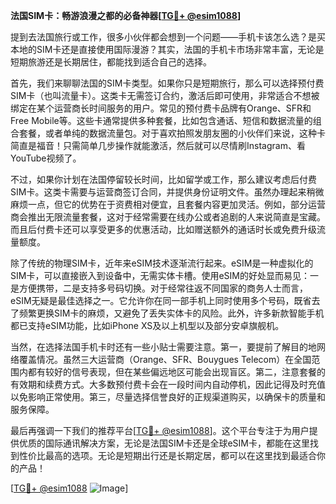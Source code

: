 **法国SIM卡：畅游浪漫之都的必备神器[[TG💪+ @esim1088](https://t.me/s/esim1088)]**

提到去法国旅行或工作，很多小伙伴都会想到一个问题——手机卡该怎么选？是买本地的SIM卡还是直接使用国际漫游？其实，法国的手机卡市场非常丰富，无论是短期旅游还是长期居住，都能找到适合自己的选择。

首先，我们来聊聊法国的SIM卡类型。如果你只是短期旅行，那么可以选择预付费SIM卡（也叫流量卡）。这类卡无需签订合约，激活后即可使用，非常适合不想被绑定在某个运营商长时间服务的用户。常见的预付费卡品牌有Orange、SFR和Free Mobile等。这些卡通常提供多种套餐，比如包含通话、短信和数据流量的组合套餐，或者单纯的数据流量包。对于喜欢拍照发朋友圈的小伙伴们来说，这种卡简直是福音！只需简单几步操作就能激活，然后就可以尽情刷Instagram、看YouTube视频了。

不过，如果你计划在法国停留较长时间，比如留学或工作，那么建议考虑后付费SIM卡。这类卡需要与运营商签订合同，并提供身份证明文件。虽然办理起来稍微麻烦一点，但它的优势在于资费相对便宜，且套餐内容更加灵活。例如，部分运营商会推出无限流量套餐，这对于经常需要在线办公或者追剧的人来说简直是宝藏。而且后付费卡还可以享受更多的优惠活动，比如赠送额外的通话时长或免费升级流量额度。

除了传统的物理SIM卡，近年来eSIM技术逐渐流行起来。eSIM是一种虚拟化的SIM卡，可以直接嵌入到设备中，无需实体卡槽。使用eSIM的好处显而易见：一是方便携带，二是支持多号码切换。对于经常往返不同国家的商务人士而言，eSIM无疑是最佳选择之一。它允许你在同一部手机上同时使用多个号码，既省去了频繁更换SIM卡的麻烦，又避免了丢失实体卡的风险。此外，许多新款智能手机都已支持eSIM功能，比如iPhone XS及以上机型以及部分安卓旗舰机。

当然，在选择法国手机卡时还有一些小贴士需要注意。第一，要提前了解目的地网络覆盖情况。虽然三大运营商（Orange、SFR、Bouygues Telecom）在全国范围内都有较好的信号表现，但在某些偏远地区可能会出现盲区。第二，注意套餐的有效期和续费方式。大多数预付费卡会在一段时间内自动停机，因此记得及时充值以免影响正常使用。第三，尽量选择信誉良好的正规渠道购买，以确保卡的质量和服务保障。

最后再强调一下我们的推荐平台[[TG💪+ @esim1088](https://t.me/s/esim1088)]。这个平台专注于为用户提供优质的国际通讯解决方案，无论是法国SIM卡还是全球eSIM卡，都能在这里找到性价比最高的选项。无论是短期出行还是长期定居，都可以在这里找到最适合你的产品！

[[TG💪+ @esim1088](https://t.me/s/esim1088) ![Image](https://i.postimg.cc/4NQfJmqS/Snipaste-2025-05-13-00-14-12.png)]